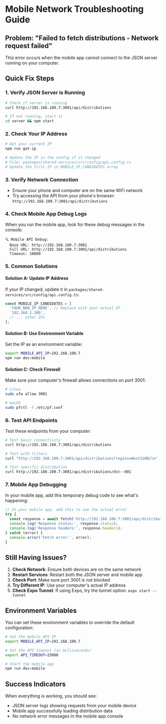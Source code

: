 # Mobile Network Troubleshooting Guide

## Problem: "Failed to fetch distributions - Network request failed"

This error occurs when the mobile app cannot connect to the JSON server running on your computer.

## Quick Fix Steps

### 1. Verify JSON Server is Running

```bash
# Check if server is running
curl http://192.168.100.7:3001/api/distributions

# If not running, start it
cd server && npm start
```

### 2. Check Your IP Address

```bash
# Get your current IP
npm run get-ip

# Update the IP in the config if it changed
# File: packages/shared-services/src/config/api.config.ts
# Update the first IP in MOBILE_IP_CANDIDATES array
```

### 3. Verify Network Connection

- Ensure your phone and computer are on the same WiFi network
- Try accessing the API from your phone's browser: `http://192.168.100.7:3001/api/distributions`

### 4. Check Mobile App Debug Logs

When you run the mobile app, look for these debug messages in the console:

```
🔍 Mobile API Debug:
  Base URL: http://192.168.100.7:3001
  Full URL: http://192.168.100.7:3001/api/distributions
  Timeout: 10000
```

### 5. Common Solutions

#### Solution A: Update IP Address

If your IP changed, update it in `packages/shared-services/src/config/api.config.ts`:

```typescript
const MOBILE_IP_CANDIDATES = [
  'YOUR_NEW_IP_HERE', // Replace with your actual IP
  '192.168.1.100',
  // ... other IPs
];
```

#### Solution B: Use Environment Variable

Set the IP as an environment variable:

```bash
export MOBILE_API_IP=192.168.100.7
npm run dev:mobile
```

#### Solution C: Check Firewall

Make sure your computer's firewall allows connections on port 3001:

```bash
# Linux
sudo ufw allow 3001

# macOS
sudo pfctl -f /etc/pf.conf
```

### 6. Test API Endpoints

Test these endpoints from your computer:

```bash
# Test basic connectivity
curl http://192.168.100.7:3001/api/distributions

# Test with filters
curl "http://192.168.100.7:3001/api/distributions?region=West%20Nile"

# Test specific distribution
curl http://192.168.100.7:3001/api/distributions/dst--001
```

### 7. Mobile App Debugging

In your mobile app, add this temporary debug code to see what's happening:

```typescript
// In your mobile app, add this to see the actual error
try {
  const response = await fetch('http://192.168.100.7:3001/api/distributions');
  console.log('Response status:', response.status);
  console.log('Response headers:', response.headers);
} catch (error) {
  console.error('Fetch error:', error);
}
```

## Still Having Issues?

1. **Check Network**: Ensure both devices are on the same network
2. **Restart Services**: Restart both the JSON server and mobile app
3. **Check Port**: Make sure port 3001 is not blocked
4. **Try Different IP**: Use your computer's actual IP address
5. **Check Expo Tunnel**: If using Expo, try the tunnel option: `expo start --tunnel`

## Environment Variables

You can set these environment variables to override the default configuration:

```bash
# Set the mobile API IP
export MOBILE_API_IP=192.168.100.7

# Set the API timeout (in milliseconds)
export API_TIMEOUT=15000

# Start the mobile app
npm run dev:mobile
```

## Success Indicators

When everything is working, you should see:

- JSON server logs showing requests from your mobile device
- Mobile app successfully loading distribution data
- No network error messages in the mobile app console
